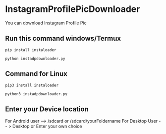 # InstagramProfilePicDownloader
You can download Instagram Profile Pic

## Run this command windows/Termux

    pip install instaloader
    
    python instadpdownloader.py

## Command for Linux

    pip3 install instaloader
    
    python3 instadpdownloader.py

## Enter your Device location

For Android user --> /sdcard    or  /sdcard/yourFoldername
For Desktop User -- > Desktop   or Enter your own choice


